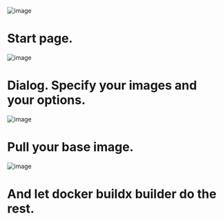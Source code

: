 ![image](https://github.com/user-attachments/assets/9c1da346-16f1-4cdf-8c27-40b72a0b703a)

# Start page.

![image](https://github.com/user-attachments/assets/d82e58e4-5de3-4f93-a2bf-e57020d9e4ed)


# Dialog. Specify your images and your options.

![image](https://github.com/user-attachments/assets/44a9b88b-143a-40c4-ae2b-cd7d1a302525)

# Pull your base image.

![image](https://github.com/user-attachments/assets/55af5c86-222f-415d-aea8-b090dd4d9833)

# And let docker buildx builder do the rest.
